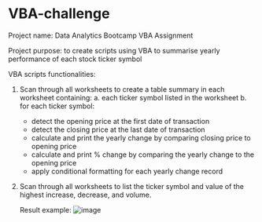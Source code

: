 # VBA-challenge
Project name: Data Analytics Bootcamp VBA Assignment

Project purpose: to create scripts using VBA to summarise yearly performance of each stock ticker symbol

VBA scripts functionalities:
  1. Scan through all worksheets to create a table summary in each worksheet containing:
    a. each ticker symbol listed in the worksheet
    b. for each ticker symbol: 
      * detect the opening price at the first date of transaction
      * detect the closing price at the last date of transaction
      * calculate and print the yearly change by comparing closing price to opening price
      * calculate and print % change by comparing the yearly change to the opening price
      * apply conditional formatting for each yearly change record
      
  2. Scan through all worksheets to list the ticker symbol and value of the highest increase, decrease, and volume.
  
    
      Result example:
      ![image](https://user-images.githubusercontent.com/98525195/154825579-fd194a88-3d57-443a-81e2-f6463f880472.png)
